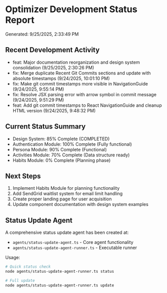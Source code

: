 
# Optimizer Development Status Report
Generated: 9/25/2025, 2:33:49 PM

## Recent Development Activity
- feat: Major documentation reorganization and design system consolidation (9/25/2025, 2:30:26 PM)
- fix: Merge duplicate Recent Git Commits sections and update with absolute timestamps (9/24/2025, 10:01:10 PM)
- fix: Make git commit timestamps more visible in NavigationGuide (9/24/2025, 9:55:14 PM)
- fix: Resolve JSX parsing error with arrow symbol in commit message (9/24/2025, 9:51:29 PM)
- feat: Add git commit timestamps to React NavigationGuide and cleanup HTML version (9/24/2025, 9:48:32 PM)

## Current Status Summary
- Design System: 85% Complete (COMPLETED)
- Authentication Module: 100% Complete (Fully functional)
- Persona Module: 90% Complete (Functional)
- Activities Module: 70% Complete (Data structure ready)
- Habits Module: 0% Complete (Planning phase)

## Next Steps
1. Implement Habits Module for planning functionality
2. Add SendGrid waitlist system for email limit handling
3. Create proper landing page for user acquisition
4. Update component documentation with design system examples

## Status Update Agent
A comprehensive status update agent has been created at:
- `agents/status-update-agent.ts` - Core agent functionality
- `agents/status-update-agent-runner.ts` - Executable runner

Usage:
```bash
# Quick status check
node agents/status-update-agent-runner.ts status

# Full update
node agents/status-update-agent-runner.ts update
```
  